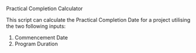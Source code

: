 Practical Completion Calculator

This script can calculate the Practical Completion Date for a project utilising the two following inputs:
1) Commencement Date
2) Program Duration
